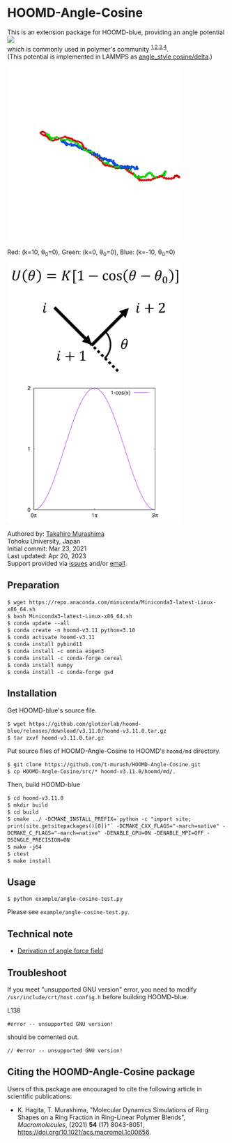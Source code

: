 # HOOMD-Angle-Cosine
This is an extension package for HOOMD-blue, providing an angle potential<br>
<img src="https://latex.codecogs.com/gif.latex?&space;U(\theta)=K[1-\cos(\theta-\theta_0)]" /> <br>
which is commonly used in polymer's community <sup>[1](https://pubs.rsc.org/en/content/articlelanding/1999/CP/a809796h),[2](https://pubs.acs.org/doi/10.1021/ma000058y),[3](https://chemistry-europe.onlinelibrary.wiley.com/doi/10.1002/1439-7641(20010316)2:3%3C180::AID-CPHC180%3E3.0.CO;2-Z),[4](https://pubs.acs.org/doi/10.1021/acs.macromol.9b02428)</sup>.<br>
(This potential is implemented in LAMMPS as [angle_style cosine/delta](https://docs.lammps.org/angle_cosine_delta.html).)


<img src=https://github.com/t-murash/HOOMD-Angle-Cosine/blob/master/fig/movie.gif width=400px alt="Demo">

Red: (k=10, &theta;<sub>0</sub>=0), Green: (k=0, &theta;<sub>0</sub>=0), Blue: (k=-10, &theta;<sub>0</sub>=0)

<img src=https://github.com/t-murash/HOOMD-Angle-Cosine/blob/master/fig/hoomd-angle-cosine.png width=400px alt="Def.">

Authored by:
[Takahiro Murashima](https://github.com/t-murash)<br>
Tohoku University, Japan<br>
Initial commit: Mar 23, 2021<br>
Last updated: Apr 20, 2023<br>
Support provided via [issues](https://github.com/t-murash/HOOMD-Angle-Cosine/issues) and/or [email](mailto:murasima@cmpt.phys.tohoku.ac.jp).


## Preparation

```
$ wget https://repo.anaconda.com/miniconda/Miniconda3-latest-Linux-x86_64.sh
$ bash Miniconda3-latest-Linux-x86_64.sh
$ conda update --all
$ conda create -n hoomd-v3.11 python=3.10
$ conda activate hoomd-v3.11
$ conda install pybind11
$ conda install -c omnia eigen3
$ conda install -c conda-forge cereal
$ conda install numpy
$ conda install -c conda-forge gsd
```


## Installation
Get HOOMD-blue's source file.
```
$ wget https://github.com/glotzerlab/hoomd-blue/releases/download/v3.11.0/hoomd-v3.11.0.tar.gz
$ tar zxvf hoomd-v3.11.0.tar.gz
```

Put source files of HOOMD-Angle-Cosine to HOOMD's `hoomd/md` directory.

```
$ git clone https://github.com/t-murash/HOOMD-Angle-Cosine.git
$ cp HOOMD-Angle-Cosine/src/* hoomd-v3.11.0/hoomd/md/.
```

Then, build HOOMD-blue

```
$ cd hoomd-v3.11.0
$ mkdir build
$ cd build
$ cmake ../ -DCMAKE_INSTALL_PREFIX=`python -c "import site; print(site.getsitepackages()[0])"` -DCMAKE_CXX_FLAGS="-march=native" -DCMAKE_C_FLAGS="-march=native" -DENABLE_GPU=ON -DENABLE_MPI=OFF -DSINGLE_PRECISION=ON
$ make -j64
$ ctest
$ make install
```

## Usage
```
$ python example/angle-cosine-test.py
```
Please see `example/angle-cosine-test.py`.


## Technical note
- [Derivation of angle force field](https://github.com/t-murash/HOOMD-Angle-Cosine/blob/master/doc/Angle-Cosine.pdf)

## Troubleshoot

If you meet "unsupported GNU version" error, you need to modify `/usr/include/crt/host.config.h` before building HOOMD-blue.

L138
```
#error -- unsupported GNU version!
```
should be comented out.
```
// #error -- unsupported GNU version!
```


## Citing the HOOMD-Angle-Cosine package

Users of this package are encouraged to cite the following article in scientific publications:

* K. Hagita, T. Murashima, "Molecular Dynamics Simulations of Ring Shapes on a Ring Fraction in Ring-Linear Polymer Blends", *Macromolecules*, (2021) **54** (17) 8043-8051, https://doi.org/10.1021/acs.macromol.1c00656.



